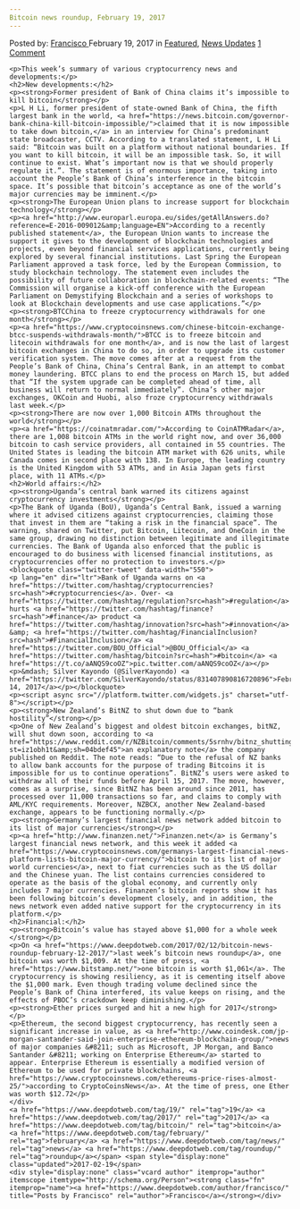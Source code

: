 ```yaml
---
Bitcoin news roundup, February 19, 2017
---
```

<article class="post-listing post-18291 post type-post status-publish format-standard has-post-thumbnail hentry  tag-3099 tag-3676 tag-bitcoin tag-february tag-news tag-roundup">
    <div class="post-inner">
        <span>Posted by: <a href="https://www.deepdotweb.com/author/francisco/" title="">Francisco </a></span>
    <span>February 19, 2017</span>
    <span>in <a href="https://www.deepdotweb.com/category/deepdot-news/" rel="category tag">Featured</a>, <a href="https://www.deepdotweb.com/category/news-updates/" rel="category tag">News Updates</a></span>
    <span><a href="https://www.deepdotweb.com/2017/02/19/bitcoin-news-roundup-february-19-2017/#comments">1 Comment</a></span>
    </p>
    <div class="clear"></div>
    
    <p>This week’s summary of various cryptocurrency news and developments:</p>
    <h2>New developments:</h2>
    <p><strong>Former president of Bank of China claims it’s impossible to kill bitcoin</strong></p>
    <p>L H Li, former president of state-owned Bank of China, the fifth largest bank in the world, <a href="https://news.bitcoin.com/governor-bank-china-kill-bitcoin-impossible/">claimed that it is now impossible to take down bitcoin,</a> in an interview for China’s predominant state broadcaster, CCTV. According to a translated statement, L H Li said: “Bitcoin was built on a platform without national boundaries. If you want to kill bitcoin, it will be an impossible task. So, it will continue to exist. What’s important now is that we should properly regulate it.”. The statement is of enormous importance, taking into account the People’s Bank of China’s interference in the bitcoin space. It’s possible that bitcoin’s acceptance as one of the world’s major currencies may be imminent.</p>
    <p><strong>The European Union plans to increase support for blockchain technology</strong></p>
    <p><a href="http://www.europarl.europa.eu/sides/getAllAnswers.do?reference=E-2016-009012&amp;language=EN">According to a recently published statement</a>, the European Union wants to increase the support it gives to the development of blockchain technologies and projects, even beyond financial services applications, currently being explored by several financial institutions. Last Spring the European Parliament approved a task force, led by the European Commission, to study blockchain technology. The statement even includes the possibility of future collaboration in blockchain-related events: “The Commission will organise a kick-off conference with the European Parliament on Demystifying Blockchain and a series of workshops to look at Blockchain developments and use case applications.”</p>
    <p><strong>BTCChina to freeze cryptocurrency withdrawals for one month</strong></p>
    <p><a href="https://www.cryptocoinsnews.com/chinese-bitcoin-exchange-btcc-suspends-withdrawals-month/">BTCC is to freeze bitcoin and litecoin withdrawals for one month</a>, and is now the last of largest bitcoin exchanges in China to do so, in order to upgrade its customer verification system. The move comes after at a request from the People’s Bank of China, China’s Central Bank, in an attempt to combat money laundering. BTCC plans to end the process on March 15, but added that “If the system upgrade can be completed ahead of time, all business will return to normal immediately”. China’s other major exchanges, OKCoin and Huobi, also froze cryptocurrency withdrawals last week.</p>
    <p><strong>There are now over 1,000 Bitcoin ATMs throughout the world</strong></p>
    <p><a href="https://coinatmradar.com/">According to CoinATMRadar</a>, there are 1,008 bitcoin ATMs in the world right now, and over 36,000 bitcoin to cash service providers, all contained in 55 countries. The United States is leading the bitcoin ATM market with 626 units, while Canada comes in second place with 138. In Europe, the leading country is the United Kingdom with 53 ATMs, and in Asia Japan gets first place, with 11 ATMs.</p>
    <h2>World affairs:</h2>
    <p><strong>Uganda’s central bank warned its citizens against cryptocurrency investments</strong></p>
    <p>The Bank of Uganda (BoU), Uganda’s Central Bank, issued a warning where it advised citizens against cryptocurrencies, claiming those that invest in them are “taking a risk in the financial space”. The warning, shared on Twitter, put Bitcoin, Litecoin, and OneCoin in the same group, drawing no distinction between legitimate and illegitimate currencies. The Bank of Uganda also enforced that the public is encouraged to do business with licensed financial institutions, as cryptocurrencies offer no protection to investors.</p>
    <blockquote class="twitter-tweet" data-width="550">
    <p lang="en" dir="ltr">Bank of Uganda warns on <a href="https://twitter.com/hashtag/cryptocurrencies?src=hash">#cryptocurrencies</a>. Over- <a href="https://twitter.com/hashtag/regulation?src=hash">#regulation</a> hurts <a href="https://twitter.com/hashtag/finance?src=hash">#finance</a> product <a href="https://twitter.com/hashtag/innovation?src=hash">#innovation</a> &amp; <a href="https://twitter.com/hashtag/FinancialInclusion?src=hash">#FinancialInclusion</a> <a href="https://twitter.com/BOU_Official">@BOU_Official</a> <a href="https://twitter.com/hashtag/bitcoin?src=hash">#bitcoin</a> <a href="https://t.co/aANQS9coOZ">pic.twitter.com/aANQS9coOZ</a></p>
    <p>&mdash; Silver Kayondo (@SilverKayondo) <a href="https://twitter.com/SilverKayondo/status/831407890816720896">February 14, 2017</a></p></blockquote>
    <p><script async src="//platform.twitter.com/widgets.js" charset="utf-8"></script></p>
    <p><strong>New Zealand’s BitNZ to shut down due to “bank hostility”</strong></p>
    <p>One of New Zealand’s biggest and oldest bitcoin exchanges, bitNZ, will shut down soon, according to <a href="https://www.reddit.com/r/NZBitcoin/comments/5srnhv/bitnz_shutting_down_due_to_bank_hostility/?st=iz1obh1t&amp;sh=04bdef45">an explanatory note</a> the company published on Reddit. The note reads: “Due to the refusal of NZ banks to allow bank accounts for the purpose of trading Bitcoins it is impossible for us to continue operations”. BitNZ’s users were asked to withdraw all of their funds before April 15, 2017. The move, however, comes as a surprise, since BitNZ has been around since 2011, has processed over 11,000 transactions so far, and claims to comply with AML/KYC requirements. Moreover, NZBCX, another New Zealand-based exchange, appears to be functioning normally.</p>
    <p><strong>Germany’s largest financial news network added bitcoin to its list of major currencies</strong></p>
    <p><a href="http://www.finanzen.net/">Finanzen.net</a> is Germany’s largest financial news network, and this week it added <a href="https://www.cryptocoinsnews.com/germanys-largest-financial-news-platform-lists-bitcoin-major-currency/">bitcoin to its list of major world currencies</a>, next to fiat currencies such as the US dollar and the Chinese yuan. The list contains currencies considered to operate as the basis of the global economy, and currently only includes 7 major currencies. Finanzen’s bitcoin reports show it has been following bitcoin’s development closely, and in addition, the news network even added native support for the cryptocurrency in its platform.</p>
    <h2>Financial:</h2>
    <p><strong>Bitcoin’s value has stayed above $1,000 for a whole week </strong></p>
    <p>On <a href="https://www.deepdotweb.com/2017/02/12/bitcoin-news-roundup-february-12-2017/">last week’s bitcoin news roundup</a>, one bitcoin was worth $1,009. At the time of press, <a href="https://www.bitstamp.net/">one bitcoin is worth $1,061</a>. The cryptocurrency is showing resiliency, as it is cementing itself above the $1,000 mark. Even though trading volume declined since the People’s Bank of China interfered, its value keeps on rising, and the effects of PBOC’s crackdown keep diminishing.</p>
    <p><strong>Ether prices surged and hit a new high for 2017</strong></p>
    <p>Ethereum, the second biggest cryptocurrency, has recently seen a significant increase in value, as <a href="http://www.coindesk.com/jp-morgan-santander-said-join-enterprise-ethereum-blockchain-group/">news of major companies &#8211; such as Microsoft, JP Morgan, and Banco Santander &#8211; working on Enterprise Ethereum</a> started to appear. Enterprise Ethereum is essentially a modified version of Ethereum to be used for private blockchains, <a href="https://www.cryptocoinsnews.com/ethereums-price-rises-almost-25/">according to CryptoCoinsNews</a>. At the time of press, one Ether was worth $12.72</p>
    </div>
    <a href="https://www.deepdotweb.com/tag/19/" rel="tag">19</a> <a href="https://www.deepdotweb.com/tag/2017/" rel="tag">2017</a> <a href="https://www.deepdotweb.com/tag/bitcoin/" rel="tag">bitcoin</a> <a href="https://www.deepdotweb.com/tag/february/" rel="tag">february</a> <a href="https://www.deepdotweb.com/tag/news/" rel="tag">news</a> <a href="https://www.deepdotweb.com/tag/roundup/" rel="tag">roundup</a></span> <span style="display:none" class="updated">2017-02-19</span>
    <div style="display:none" class="vcard author" itemprop="author" itemscope itemtype="http://schema.org/Person"><strong class="fn" itemprop="name"><a href="https://www.deepdotweb.com/author/francisco/" title="Posts by Francisco" rel="author">Francisco</a></strong></div>
    
